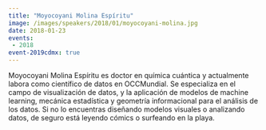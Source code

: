 ```yaml
---
title: "Moyocoyani Molina Espíritu"
image: /images/speakers/2018/01/moyocoyani-molina.jpg
date: 2018-01-23
events:
 - 2018
event-2019cdmx: true
---
```


Moyocoyani Molina Espíritu es doctor en química cuántica y actualmente labora como científico de datos en OCCMundial. Se especializa en el campo de visualización de datos, y la aplicación de modelos de machine learning, mecánica estadística y geometría informacional para el análisis de los datos. Si no lo encuentras diseñando modelos visuales o analizando datos, de seguro está leyendo cómics o surfeando en la playa.